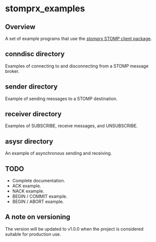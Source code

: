 # stomprx_examples

## Overview

A set of example programs that use the [_stomprx_ STOMP
client package](https://github.com/gmallard/stomprx).

## conndisc directory

Examples of connecting to and disconnecting from a STOMP message broker.

## sender directory

Example of sending messages to a STOMP destination.

## receiver directory

Examples of SUBSCRIBE, receive messages, and UNSUBSCRIBE.

## asysr directory

An example of asynchronous sending and receiving.

## TODO

* Complete documentation.
* ACK example.
* NACK example.
* BEGIN / COMMIT example.
* BEGIN / ABORT example.

## A note on versioning

The version will be updated to v1.0.0 when the project is considered suitable for production use.
